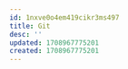 ```yaml
---
id: 1nxve0o4em419cikr3ms497
title: Git
desc: ''
updated: 1708967775201
created: 1708967775201
---
```

